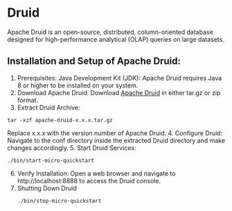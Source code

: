 # Druid
Apache Druid is an open-source, distributed, column-oriented database designed for high-performance analytical (OLAP) queries on large datasets. 
## Installation and Setup of Apache Druid:
1. Prerequisites:
   Java Development Kit (JDK): Apache Druid requires Java 8 or higher to be installed on your system.
2. Download Apache Druid:
   Download [Apache Druid](https://druid.apache.org) in either tar.gz or zip format.
3. Extract Druid Archive:
  ```
  tar -xzf apache-druid-x.x.x.tar.gz
  ```
 Replace x.x.x with the version number of Apache Druid.
4. Configure Druid:
  Navigate to the conf directory inside the extracted Druid directory and make changes accordingly.
5. Start Druid Services:
   ```
   ./bin/start-micro-quickstart
   ```
6. Verify Installation:
   Open a web browser and navigate to http://localhost:8888 to access the Druid console.
7. Shutting Down Druid
   ```
   ./bin/stop-micro-quickstart
   ```
